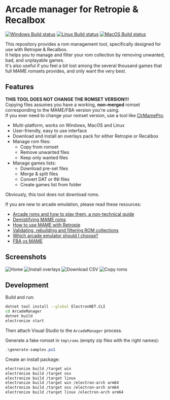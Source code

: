 # Arcade manager for Retropie & Recalbox

[![Windows Build status](https://ci.appveyor.com/api/projects/status/80a8164snm8dxqb5?svg=true&passingText=Windows&pendingText=Windows&failingText=Windows)](https://ci.appveyor.com/project/cosmo0/arcade-manager-win)
[![Linux Build status](https://ci.appveyor.com/api/projects/status/ltp88yfy8b22y8sv?svg=true&passingText=Linux&pendingText=Linux&failingText=Linux)](https://ci.appveyor.com/project/cosmo0/arcade-manager-linux)
[![MacOS Build status](https://ci.appveyor.com/api/projects/status/jxkja8m43yjjcdo8?svg=true&passingText=MacOS&pendingText=MacOS&failingText=MacOS)](https://ci.appveyor.com/project/cosmo0/arcade-manager-mac)

This repository provides a rom management tool, specifically designed for use with Retropie & Recalbox.  
It helps you to manage and filter your rom collection by removing unwanted, bad, and unplayable games.  
It's also useful if you feel a bit lost among the several thousand games that full MAME romsets provides, and only want the very best.

## Features

**THIS TOOL DOES NOT CHANGE THE ROMSET VERSION!!!**  
Copying files assumes you have a working, **non-merged** romset corresponding to the MAME/FBA version you're using.  
If you ever need to change your romset version, use a tool like [ClrMamePro](https://mamedev.emulab.it/clrmamepro/).

* Multi-platform, works on Windows, MacOS and Linux
* User-friendly, easy to use interface
* Download and install an overlays pack for either Retropie or Recalbox
* Manage rom files:
  * Copy from romset
  * Remove unwanted files
  * Keep only wanted files
* Manage games lists:
  * Download pre-set files
  * Merge & split files
  * Convert DAT or INI files
  * Create games list from folder

Obviously, this tool does not download roms.

If you are new to arcade emulation, please read these resources:

* [Arcade roms and how to play them, a non-technical guide](https://retropie.org.uk/forum/topic/7247/)
* [Demistifying MAME roms](https://choccyhobnob.com/mame/demystifying-mame-roms/)
* [How to use MAME with Retropie](https://retropie.org.uk/forum/topic/2859/)
* [Validating, rebuilding and filtering ROM collections](https://github.com/RetroPie/RetroPie-Setup/wiki/Validating,-Rebuilding,-and-Filtering-ROM-Collections)
* [Which arcade emulator should I choose?](https://www.reddit.com/r/RetroPie/comments/6v86nd/what_rom_set_works_best_with_mame/dlyhccz/)
* [FBA vs MAME](https://retropie.org.uk/forum/topic/13769/)

## Screenshots

![Home](https://raw.githubusercontent.com/cosmo0/arcade-manager/docs/images/screen-home.png)
![Install overlays](https://raw.githubusercontent.com/cosmo0/arcade-manager/docs/images/screen-overlay-download.png)
![Download CSV](https://raw.githubusercontent.com/cosmo0/arcade-manager/docs/images/screen-csv-download.png)
![Copy roms](https://raw.githubusercontent.com/cosmo0/arcade-manager/docs/images/screen-rom-copy.png)

## Development

Build and run:

````bash
dotnet tool install --global ElectronNET.CLI
cd ArcadeManager
dotnet build
electronize start
````

Then attach Visual Studio to the `ArcadeManager` process.

Generate a fake romset in `tmp\roms` (empty zip files with the right names):

````powershell
.\generate-samples.ps1
````

Create an install package:

````bash
electronize build /target win
electronize build /target osx
electronize build /target linux
electronize build /target win /electron-arch arm64
electronize build /target osx /electron-arch arm64
electronize build /target linux /electron-arch arm64
````
